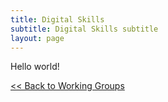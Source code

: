 ```yaml
---
title: Digital Skills
subtitle: Digital Skills subtitle
layout: page
---
```

Hello world!

[<< Back to Working Groups](/working-groups)
